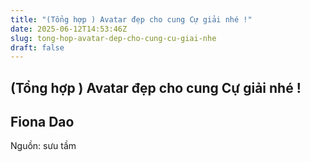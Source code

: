 ```yaml
---
title: "(Tổng hợp ) Avatar đẹp cho cung Cự giải nhé !"
date: 2025-06-12T14:53:46Z
slug: tong-hop-avatar-dep-cho-cung-cu-giai-nhe
draft: false
---
```


## (Tổng hợp ) Avatar đẹp cho cung Cự giải nhé !

## Fiona Dao

Nguồn: sưu tầm